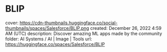 # BLIP

cover: https://cdn-thumbnails.huggingface.co/social-thumbnails/spaces/Salesforce/BLIP.png
created: December 26, 2022 4:59 AM (UTC)
description: Discover amazing ML apps made by the community
folder: AI Systems / AI | Image | Tools
url: https://huggingface.co/spaces/Salesforce/BLIP